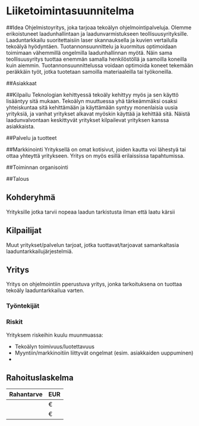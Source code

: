 Liiketoimintasuunnitelma
====================================================================

##Idea
Ohjelmistoyritys, joka tarjoaa tekoälyn ohjelmointipalveluja. Olemme erikoistuneet laadunhallintaan ja laadunvarmistukseen teollisuusyrityksille. Laaduntarkkailu suoritettaisiin laser skannauksella ja kuvien vertailulla tekoälyä hyödyntäen. Tuotannonsuunnittelu ja kuormitus optimoidaan toimimaan vähemmillä ongelmilla laadunhallinnan myötä. Näin sama teollisuusyritys tuottaa enemmän samalla henkilöstöllä ja samoilla koneilla kuin aiemmin. Tuotannonsuunnittelussa voidaan optimoida koneet tekemään peräkkäin työt, jotka tuotetaan samoilla materiaaleilla tai työkoneilla. 

##Asiakkaat

##Kilpailu
Teknologian kehittyessä tekoäly kehittyy myös ja sen käyttö lisääntyy sitä mukaan. Tekoälyn muuttuessa yhä tärkeämmäksi osaksi yhteiskuntaa sitä kehittämään ja käyttämään syntyy monenlaisia uusia yrityksiä, ja vanhat yritykset alkavat myöskin käyttää ja kehittää sitä. Näistä laadunvalvontaan keskittyvät yritykset kilpailevat yrityksen kanssa asiakkaista.

##Palvelu ja tuotteet

##Markkinointi
Yrityksellä on omat kotisivut, joiden kautta voi lähestyä tai ottaa yhteyttä yritykseen. Yritys on myös esillä erilaississa tapahtumissa.

##Toiminnan organisointi

##Talous

## Kohderyhmä
Yrityksille jotka tarvii nopeaa laadun tarkistusta ilman että laatu kärsii

## Kilpailijat
Muut yritykset/palvelun tarjoat, jotka tuottavat/tarjoavat samankaltasia laaduntarkkailujärjestelmiä.

## Yritys
Yritys on ohjelmointiin pperustuva yritys, jonka tarkoituksena on tuottaa tekoäly laaduntarkkailua varten. 

### Työntekijät

### Riskit
Yrityksem riskeihin kuulu muunmuassa:
* Tekoälyn toimivuus/luotettavuus
* Myyntiin/markkinoitiin liittyvät ongelmat (esim. asiakkaiden uuppuminen)
* 

## Rahoituslaskelma
| Rahantarve | EUR |
| ----------- | ----------- |
|  | € |
|  |€ |
